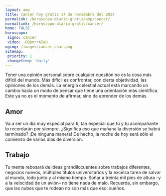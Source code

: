 ```yaml
---
layout: amp
title: cancer hoy gratis 17 de noviembre del 2024 
permalink: /horoscopo-diario-gratis/amp/cancer/
normallink: /horoscopo-diario-gratis/cancer/
home: FALSE
horoscopo:
 signo: cancer
 video: -DQpmrrAIeU
ogimg: /images/cancer_char.png
sitemap:
 priority: 1
 changefreq: 'daily'
---
```



Tener una opinión personal sobre cualquier cuestión no es la cosa más difícil del mundo. Más difícil es confrontar, con cierta objetividad, las opiniones de los demás. La energía celestial actual está marcando un cambio hacia un modo de pensar que tiene una orientación más científica. Este ya no es el momento de afirmar, sino de aprender de los demás.

## Amor

Va a ser un día muy especial para ti, tan especial que tú y tu acompañante lo recordarán por siempre. ¿Significa eso que mañana la diversión se habrá terminado? ¡De ninguna manera! De hecho, la noche de hoy será sólo el comienzo de varios días de diversión.

## Trabajo

Tu mente rebosará de ideas grandilocuentes sobre trabajos diferentes, negocios nuevos, múltiples títulos universitarios y la excelsa tarea de salvar al mundo, todo junto y al mismo tiempo. Soñar a treinta mil pies de altura –y a la velocidad de un avión– no tiene nada de malo. Recuerda, sin embargo, que las nubes que te rodean no son más que eso: sueños.